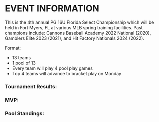 # EVENT INFORMATION

This is the 4th annual PG 16U Florida Select Championship which will be held in Fort Myers, FL at various MLB spring training facilities. Past champions include: Cannons Baseball Academy 2022 National (2020), Gamblers Elite 2023 (2021), and Hit Factory Nationals 2024 (2022).

Format:

- 13 teams
- 1 pool of 13
- Every team will play 4 pool play games
- Top 4 teams will advance to bracket play on Monday

### Tournament Results:


### MVP:


### Pool Standings:


